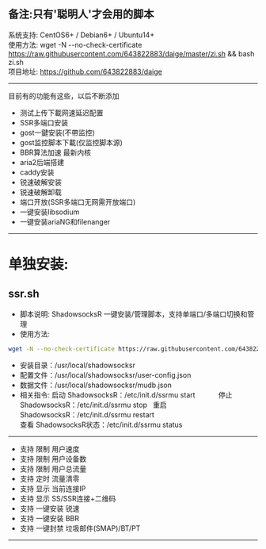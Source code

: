 备注:只有'聪明人'才会用的脚本
---
系统支持: CentOS6+ / Debian6+ / Ubuntu14+  
使用方法: wget -N --no-check-certificate https://raw.githubusercontent.com/643822883/daige/master/zi.sh && bash zi.sh  
项目地址: https://github.com/643822883/daige  

---

目前有的功能有这些，以后不断添加

- 测试上传下載网速延迟配置
- SSR多端口安装 
- gost一鍵安装(不帶监控)
- gost监控脚本下載(仅监控脚本源) 
- BBR算法加速 最新内核
- aria2后端搭建 
- caddy安装
- 锐速破解安装
- 锐速破解卸载
- 端口开放(SSR多端口无网需开放端口)
- 一键安装libsodium
- 一键安装ariaNG和filenanger  
---
# 单独安装:
## ssr.sh  
- 脚本说明: ShadowsocksR 一键安装/管理脚本，支持单端口/多端口切换和管理  
- 使用方法:  
```bash
wget -N --no-check-certificate https://raw.githubusercontent.com/643822883/daige/master/ssr.sh && chmod +x ssr.sh && bash ssr.sh
```
- 安装目录：/usr/local/shadowsocksr
- 配置文件：/usr/local/shadowsocksr/user-config.json
- 数据文件：/usr/local/shadowsocksr/mudb.json
- 相关指令: 启动 ShadowsocksR：/etc/init.d/ssrmu start  
          停止 ShadowsocksR：/etc/init.d/ssrmu stop  
重启 ShadowsocksR：/etc/init.d/ssrmu restart  
查看 ShadowsocksR状态：/etc/init.d/ssrmu status
---
- 支持 限制 用户速度
- 支持 限制 用户设备数
- 支持 限制 用户总流量
- 支持 定时 流量清零
- 支持 显示 当前连接IP
- 支持 显示 SS/SSR连接+二维码
- 支持 一键安装 锐速
- 支持 一键安装 BBR
- 支持 一键封禁 垃圾邮件(SMAP)/BT/PT  
---

##

